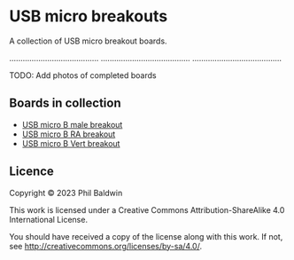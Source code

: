 # USB micro breakouts

A collection of USB micro breakout boards.

........................................
........................................
........................................

TODO: Add photos of completed boards

## Boards in collection

* [USB micro B male breakout](./USB%20micro%20B%20male%20breakout)
* [USB micro B RA breakout](./USB%20micro%20B%20RA%20breakout)
* [USB micro B Vert breakout](./USB%20micro%20B%20Vert%20breakout)

## Licence

Copyright © 2023 Phil Baldwin

This work is licensed under a Creative Commons Attribution-ShareAlike 4.0 International License.

You should have received a copy of the license along with this work. If not, see <http://creativecommons.org/licenses/by-sa/4.0/>.
